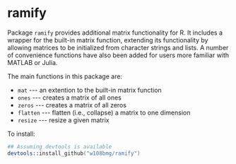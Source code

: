 ramify
================================================================================

Package `ramify` provides additional matrix functionality for R. It includes a wrapper for the built-in matrix function, extending its functionality by allowing 
matrices to be initialized from character strings and lists. A number of 
convenience functions have also been added for users more familiar with MATLAB 
or Julia.

The main functions in this package are:

  * `mat` --- an extention to the built-in matrix function
  * `ones` --- creates a matrix of all ones
  * `zeros` --- creates a matrix of all zeros
  * `flatten` --- flatten (i.e., collapse) a matrix to one dimension
  * `resize` --- resize a given matrix
  
To install:
```S
## Assuming devtools is available
devtools::install_github("w108bmg/ramify")
```
